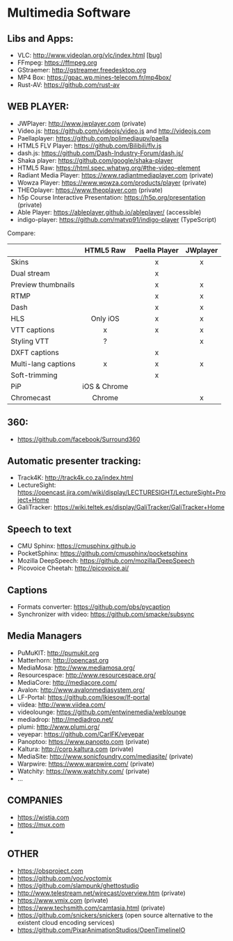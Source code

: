 Multimedia Software
====================


Libs and Apps:
--------------

* VLC: http://www.videolan.org/vlc/index.html [[bug]](https://trac.videolan.org/vlc/ticket/35)
* FFmpeg: https://ffmpeg.org
* GStraemer: http://gstreamer.freedesktop.org
* MP4 Box: https://gpac.wp.mines-telecom.fr/mp4box/
* Rust-AV: https://github.com/rust-av

WEB PLAYER:
-----------

* JWPlayer: http://www.jwplayer.com (private)
* Video.js: https://github.com/videojs/video.js and http://videojs.com
* Paellaplayer: https://github.com/polimediaupv/paella
* HTML5 FLV Player: https://github.com/Bilibili/flv.js
* dash.js: https://github.com/Dash-Industry-Forum/dash.js/
* Shaka player: https://github.com/google/shaka-player
* HTML5 Raw: https://html.spec.whatwg.org/#the-video-element
* Radiant Media Player: https://www.radiantmediaplayer.com (private)
* Wowza Player: https://www.wowza.com/products/player (private)
* THEOplayer: https://www.theoplayer.com (private)
* h5p Course Interactive Presentation: https://h5p.org/presentation (private)
* Able Player: https://ableplayer.github.io/ableplayer/ (accessible)
* indigo-player: https://github.com/matvp91/indigo-player (TypeScript)

Compare:

|                     |    HTML5 Raw  | Paella Player | JWplayer   |
|---------------------|:-------------:|:-------------:|:----------:|
| Skins               |               |      x        |      x     |
| Dual stream         |               |      x        |            |
| Preview thumbnails  |               |      x        |      x     |
| RTMP                |               |      x        |      x     |
| Dash                |               |      x        |      x     |
| HLS                 |   Only iOS    |      x        |      x     |
| VTT captions        |      x        |      x        |      x     |
| Styling VTT         |      ?        |               |      x     |
| DXFT captions       |               |      x        |            |
| Multi-lang captions |      x        |      x        |      x     |
| Soft-trimming       |               |      x        |            |
| PiP                 | iOS & Chrome  |               |            |
| Chromecast          |    Chrome     |               |      x     |


360:
----

* https://github.com/facebook/Surround360


Automatic presenter tracking:
------------------------------

* Track4K: http://track4k.co.za/index.html
* LectureSight: https://opencast.jira.com/wiki/display/LECTURESIGHT/LectureSight+Project+Home
* GaliTracker: https://wiki.teltek.es/display/GaliTracker/GaliTracker+Home


Speech to text
--------------

* CMU Sphinx: https://cmusphinx.github.io
* PocketSphinx: https://github.com/cmusphinx/pocketsphinx
* Mozilla DeepSpeech: https://github.com/mozilla/DeepSpeech
* Picovoice Cheetah: http://picovoice.ai/


Captions
--------

* Formats converter: https://github.com/pbs/pycaption
* Synchronizer with video: https://github.com/smacke/subsync


Media Managers
--------------

* PuMuKIT: http://pumukit.org
* Matterhorn: http://opencast.org
* MediaMosa: http://www.mediamosa.org/
* Resourcespace: http://www.resourcespace.org/
* MediaCore: http://mediacore.com/
* Avalon: http://www.avalonmediasystem.org/
* LF-Portal: https://github.com/lkiesow/lf-portal
* viidea: http://www.viidea.com/
* videolounge: https://github.com/entwinemedia/weblounge
* mediadrop: http://mediadrop.net/
* plumi: http://www.plumi.org/
* veyepar: https://github.com/CarlFK/veyepar
* Panoptoo: https://www.panopto.com (private)
* Kaltura: http://corp.kaltura.com (private)
* MediaSite: http://www.sonicfoundry.com/mediasite/ (private)
* Warpwire: https://www.warpwire.com/ (private)
* Watchity: https://www.watchity.com/ (private)
* ...


COMPANIES
--------

* https://wistia.com
* https://mux.com
*

OTHER
-----

* https://obsproject.com
* https://github.com/voc/voctomix
* https://github.com/slampunk/ghettostudio
* http://www.telestream.net/wirecast/overview.htm (private)
* https://www.vmix.com (private)
* https://www.techsmith.com/camtasia.html (private)
* https://github.com/snickers/snickers (open source alternative to the existent cloud encoding services)
* https://github.com/PixarAnimationStudios/OpenTimelineIO